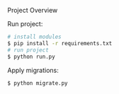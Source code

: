 Project Overview

Run project:
```bash
# install modules
$ pip install -r requirements.txt
# run project
$ python run.py
```

Apply migrations:
```bash
$ python migrate.py
```